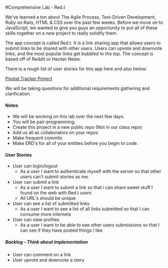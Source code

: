 #Comprehensive Lab - Red.t

We've learned a ton about The Agile Process, Test-Driven Development, Ruby on Rails,  HTML & CSS over the past few weeks. Before we move on to JavaScript, we wanted to give you guys an opportunity to put all of these skills together on a new project to really solidify them.


The app concept is called Red.t. It is a link sharing app that allows users to submit links to be shared with other users. Users can upvote and downvote links, and the most popular links get bubbled to the top. The concept is based off of Reddit or Hacker News.

There is a rough list of user stories for this app here and also below:

[Pivotal Tracker Project](https://www.pivotaltracker.com/s/projects/1025320)

We will be taking questions for additional requirements gathering and clarification.

#### Notes

* We will be working on this lab over the next few days.
* You will be pair-programming.
* Create this project in a new public repo (Not in our class repo)
* Add us all as collaborators on your repos
* Make frequent commits
* Make ERD's for all of your entities before you begin to code.


#### User Stories

- User can login/logout
	- As a user I want to authenticate myself with the server so that other users can't submit stories as me.
- User can submit a link
	- As a user I want to submit a link so that i can share sweet stuff I found on the web with Red.t users 
	- All URL's should be unique
- User can see a list of submitted links
	- As a user I want to see a list of all links submitted so that I can consume more internets 
- User can view profiles
	- As a user I want to be able to see other users submissions so that I can see if they have posted things I like 

##### Backlog - Think about implementation
- User can comment on a link
- User upvote and downvote a story
